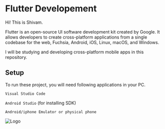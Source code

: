 
# Flutter Developement

Hi! This is Shivam.

Flutter is an open-source UI software development kit created by Google. It allows developers to create cross-platform applications from a single codebase for the web, Fuchsia, Android, iOS, Linux, macOS, and Windows.

I will be studying and developing cross-platform mobile apps in this repository.
## Setup

To run these project, you will need following applications in your PC.

`Visual Studio Code`

`Android Studio` (for installing SDK)

`Android/iphone Emulator or physical phone`




![Logo](https://dev-to-uploads.s3.amazonaws.com/uploads/articles/th5xamgrr6se0x5ro4g6.png)


